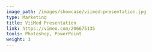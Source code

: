 ```yaml
---
image_path: /images/showcase/viimed-presentation.jpg
type: Marketing
title: ViiMed Presentation
link: https://vimeo.com/206675135
tools: Photoshop, PowerPoint
weight: 3
---
```

